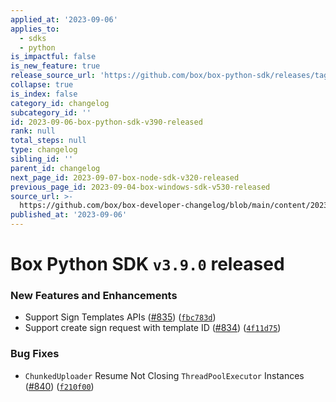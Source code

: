 ```yaml
---
applied_at: '2023-09-06'
applies_to:
  - sdks
  - python
is_impactful: false
is_new_feature: true
release_source_url: 'https://github.com/box/box-python-sdk/releases/tag/v3.9.0'
collapse: true
is_index: false
category_id: changelog
subcategory_id: ''
id: 2023-09-06-box-python-sdk-v390-released
rank: null
total_steps: null
type: changelog
sibling_id: ''
parent_id: changelog
next_page_id: 2023-09-07-box-node-sdk-v320-released
previous_page_id: 2023-09-04-box-windows-sdk-v530-released
source_url: >-
  https://github.com/box/box-developer-changelog/blob/main/content/2023/09-06-box-python-sdk-v390-released.md
published_at: '2023-09-06'
---
```

# Box Python SDK `v3.9.0` released

### New Features and Enhancements

* Support Sign Templates APIs ([#835][1]) ([`fbc783d`][2])
* Support create sign request with template ID ([#834][3]) ([`4f11d75`][4])

### Bug Fixes

* `ChunkedUploader` Resume Not Closing `ThreadPoolExecutor` Instances ([#840][5]) ([`f210f00`][6])

[1]: https://github.com/box/box-python-sdk/issues/835

[2]: https://github.com/box/box-python-sdk/commit/fbc783d5af2e75f883f1a0051613c513139f68fb

[3]: https://github.com/box/box-python-sdk/issues/834

[4]: https://github.com/box/box-python-sdk/commit/4f11d7596488194fc740936fe987f42864003d41

[5]: https://github.com/box/box-python-sdk/issues/840

[6]: https://github.com/box/box-python-sdk/commit/f210f00ad823d7755309f2e8804641e0debf8197